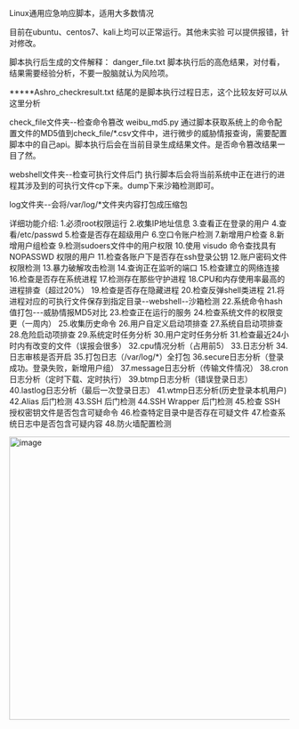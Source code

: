 Linux通用应急响应脚本，适用大多数情况

目前在ubuntu、centos7、kali上均可以正常运行。其他未实验 可以提供报错，针对修改。



脚本执行后生成的文件解释：
danger_file.txt  脚本执行后的高危结果，对付看，结果需要经验分析，不要一股脑就认为风险项。

*****Ashro_checkresult.txt   结尾的是脚本执行过程日志，这个比较友好可以从这里分析

check_file文件夹--检查命令篡改
weibu_md5.py 通过脚本获取系统上的命令配置文件的MD5值到check_file/*.csv文件中，进行微步的威胁情报查询，需要配置脚本中的自己api。脚本执行后会在当前目录生成结果文件。是否命令篡改结果一目了然。

webshell文件夹--检查可执行文件后门
执行脚本后会将当前系统中正在进行的进程其涉及到的可执行文件cp下来。dump下来沙箱检测即可。

log文件夹--会将/var/log/*文件夹内容打包成压缩包



详细功能介绍:
1.必须root权限运行
2.收集IP地址信息
3.查看正在登录的用户
4.查看/etc/passwd
5.检查是否存在超级用户
6.空口令账户检测
7.新增用户检查
8.新增用户组检查
9.检测sudoers文件中的用户权限
10.使用 visudo 命令查找具有 NOPASSWD 权限的用户
11.检查各账户下是否存在ssh登录公钥
12.账户密码文件权限检测
13.暴力破解攻击检测
14.查询正在监听的端口
15.检查建立的网络连接
16.检查是否存在系统进程
17.检测存在那些守护进程
18.CPU和内存使用率最高的进程排查（超过20%）
19.检查是否存在隐藏进程
20.检查反弹shell类进程
21.将进程对应的可执行文件保存到指定目录--webshell--沙箱检测
22.系统命令hash值打包---威胁情报MD5对比
23.检查正在运行的服务
24.检查系统文件的权限变更（一周内）
25.收集历史命令
26.用户自定义启动项排查
27.系统自启动项排查
28.危险启动项排查
29.系统定时任务分析
30.用户定时任务分析
31.检查最近24小时内有改变的文件（误报会很多）
32.cpu情况分析（占用前5）
33.日志分析
34.日志审核是否开启
35.打包日志（/var/log/*）全打包
36.secure日志分析（登录成功。登录失败，新增用户组）
37.message日志分析（传输文件情况）
38.cron日志分析（定时下载、定时执行）
39.btmp日志分析（错误登录日志）
40.lastlog日志分析（最后一次登录日志）
41.wtmp日志分析(历史登录本机用户)
42.Alias 后门检测
43.SSH 后门检测
44.SSH Wrapper 后门检测
45.检查 SSH 授权密钥文件是否包含可疑命令
46.检查特定目录中是否存在可疑文件
47.检查系统日志中是否包含可疑内容
48.防火墙配置检测

<img width="509" alt="image" src="https://github.com/Ashro-one/Ashro_linux/assets/49979071/806d9e04-6890-401a-a2ad-11af64598e7c">
